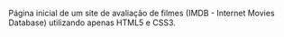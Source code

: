 Página inicial de um site de avaliação de filmes (IMDB - Internet Movies Database) utilizando apenas HTML5 e CSS3.